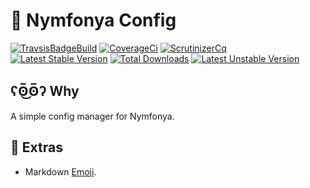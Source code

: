 # :elephant: Nymfonya Config

[![TravsisBadgeBuild](https://api.travis-ci.org/pierre-fromager/nymfonya-config.svg?branch=master)](https://travis-ci.org/pierre-fromager/nymfonya-config)
[![CoverageCi](https://scrutinizer-ci.com/g/pierre-fromager/nymfonya-config/badges/coverage.png?b=master)](https://scrutinizer-ci.com/g/pierre-fromager/nymfonya-config/)
[![ScrutinizerCq](https://scrutinizer-ci.com/g/pierre-fromager/nymfonya-config/badges/quality-score.png?b=master)](https://scrutinizer-ci.com/g/pierre-fromager/nymfonya-config/)
[![Latest Stable Version](https://poser.pugx.org/pier-infor/nymfonya-config/v/stable)](https://packagist.org/packages/pier-infor/nymfonya-config)
[![Total Downloads](https://poser.pugx.org/pier-infor/nymfonya-config/downloads)](https://packagist.org/packages/pier-infor/nymfonya-config)
[![Latest Unstable Version](https://poser.pugx.org/pier-infor/nymfonya-config/v/unstable)](https://packagist.org/packages/pier-infor/nymfonya-config)


## ʕʘ̅͜ʘ̅ʔ Why

A simple config manager for Nymfonya.

## :panda_face: Extras

* Markdown [Emoji](https://gist.github.com/rxaviers/7360908).